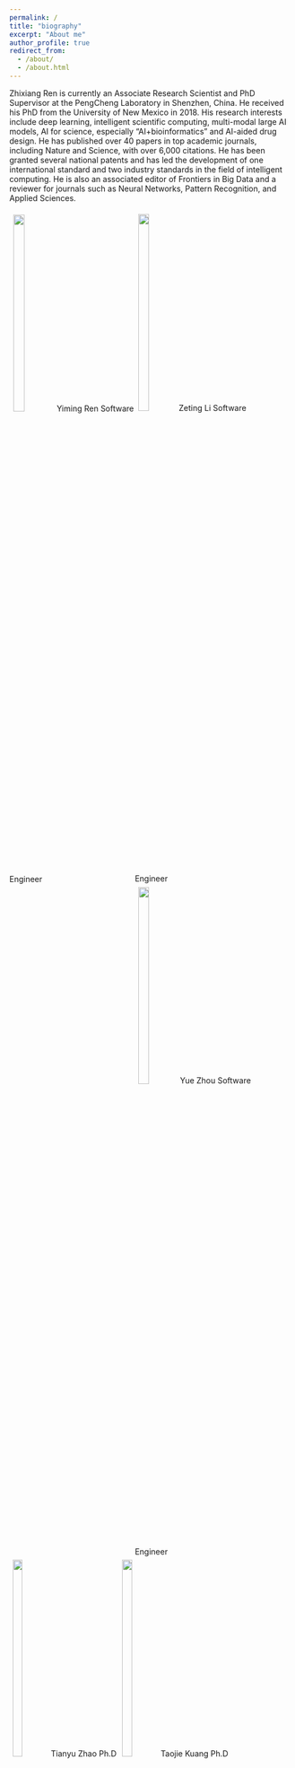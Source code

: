 ```yaml
---
permalink: /
title: "biography"
excerpt: "About me"
author_profile: true
redirect_from: 
  - /about/
  - /about.html
---
```



Zhixiang Ren is currently an Associate Research Scientist and PhD Supervisor at the PengCheng Laboratory in Shenzhen, China. He received his PhD from the University of New Mexico in 2018. His research interests include deep learning, intelligent scientific computing, multi-modal large AI models, AI for science, especially “AI+bioinformatics” and AI-aided drug design. He has published over 40 papers in top academic journals, including Nature and Science, with over 6,000 citations. He has been granted several national patents and has led the development of one international standard and two industry standards in the field of intelligent computing. He is also an associated editor of Frontiers in Big Data and a reviewer for journals such as Neural Networks, Pattern Recognition, and Applied Sciences.

<div style="overflow: hidden;">

  <div style="float: left;">
    <img style="width: 30%;padding: 3%;" src="/images/profile.png" />
    <h>Yiming Ren</h>
    <h>Software Engineer</h>
  </div>

  <div style="float: left;">
    <img style="width: 30%;padding: 3%;" src="/images/profile.png" />
    <h>Zeting Li</h>
    <h>Software Engineer</h>
  </div>

  <div style="float: left;">
    <img style="width: 30%;padding: 3%;" src="/images/profile.png" />
    <h>Yue Zhou</h>
    <h>Software Engineer</h>
  </div>

  <div style="float: left;">
    <img style="width: 30%;padding: 3%;" src="/images/profile.png" />
    <h>Tianyu Zhao</h>
    <h>Ph.D student</h>
  </div>

  <div style="float: left;">
    <img style="width: 30%;padding: 3%;" src="/images/profile.png" />
    <h>Taojie Kuang</h>
    <h>Ph.D student</h>
  </div>

  <div style="float: left;">
    <img style="width: 30%;padding: 3%;" src="/images/profile.png" />
    <h>Pengfei Liu</h>
    <h>Ph.D student</h>
  </div>
</div>

